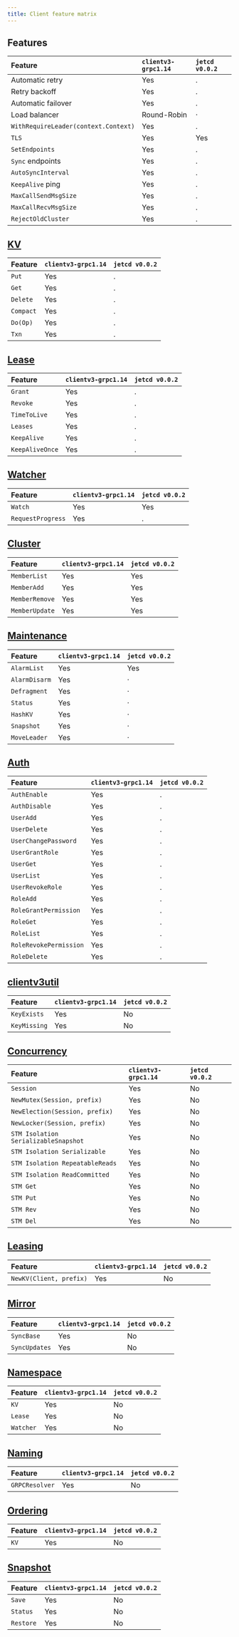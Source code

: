 ```yaml
---
title: Client feature matrix
---
```


## Features

Feature | `clientv3-grpc1.14` | `jetcd v0.0.2`
:-------|:--------------------|:--------------
Automatic retry | Yes | .
Retry backoff | Yes | .
Automatic failover | Yes | .
Load balancer |	Round-Robin | ·
`WithRequireLeader(context.Context)` | Yes | .
`TLS` | Yes | Yes
`SetEndpoints` | Yes | .
`Sync` endpoints | Yes | .
`AutoSyncInterval` | Yes | .
`KeepAlive` ping | Yes | .
`MaxCallSendMsgSize` | Yes | .
`MaxCallRecvMsgSize` | Yes | .
`RejectOldCluster` | Yes | .

## [KV](https://godoc.org/go.etcd.io/etcd/v3/clientv3#KV)


Feature | `clientv3-grpc1.14` | `jetcd v0.0.2`
:-------|:--------------------|:--------------
`Put` | Yes | .
`Get` | Yes | .
`Delete` | Yes | .
`Compact` | Yes | .
`Do(Op)` | Yes | .
`Txn` | Yes | .

## [Lease](https://godoc.org/go.etcd.io/etcd/v3/clientv3#Lease)

Feature | `clientv3-grpc1.14` | `jetcd v0.0.2`
:-------|:--------------------|:--------------
`Grant` | Yes | .
`Revoke` | Yes | .
`TimeToLive` | Yes | .
`Leases` | Yes | .
`KeepAlive` | Yes | .
`KeepAliveOnce` | Yes | .

## [Watcher](https://godoc.org/go.etcd.io/etcd/v3/clientv3#Watcher)

Feature | `clientv3-grpc1.14` | `jetcd v0.0.2`
:-------|:--------------------|:--------------
`Watch` | Yes | Yes
`RequestProgress` | Yes | .

## [Cluster](https://godoc.org/go.etcd.io/etcd/v3/clientv3#Cluster)

Feature | `clientv3-grpc1.14` | `jetcd v0.0.2`
:-------|:--------------------|:--------------
`MemberList` | Yes | Yes
`MemberAdd` | Yes | Yes
`MemberRemove` | Yes | Yes
`MemberUpdate` | Yes | Yes

## [Maintenance](https://godoc.org/go.etcd.io/etcd/v3/clientv3#Maintenance)

Feature | `clientv3-grpc1.14` | `jetcd v0.0.2`
:-------|:--------------------|:--------------
`AlarmList` | Yes | Yes
`AlarmDisarm` | Yes | ·
`Defragment` | Yes | ·
`Status` | Yes | ·
`HashKV` | Yes | ·
`Snapshot` | Yes | ·
`MoveLeader` | Yes | ·

## [Auth](https://godoc.org/go.etcd.io/etcd/v3/clientv3#Auth)

Feature | `clientv3-grpc1.14` | `jetcd v0.0.2`
:-------|:--------------------|:--------------
`AuthEnable` | Yes | .
`AuthDisable` | Yes | .
`UserAdd` | Yes | .
`UserDelete` | Yes | .
`UserChangePassword` | Yes | .
`UserGrantRole` | Yes | .
`UserGet` | Yes | .
`UserList` | Yes | .
`UserRevokeRole` | Yes | .
`RoleAdd` | Yes | .
`RoleGrantPermission` | Yes | .
`RoleGet` | Yes | .
`RoleList` | Yes | .
`RoleRevokePermission` | Yes | .
`RoleDelete` | Yes | .

## [clientv3util](https://godoc.org/go.etcd.io/etcd/v3/clientv3/clientv3util)

Feature | `clientv3-grpc1.14` | `jetcd v0.0.2`
:-------|:--------------------|:--------------
`KeyExists` | Yes | No
`KeyMissing` | Yes | No

## [Concurrency](https://godoc.org/go.etcd.io/etcd/v3/clientv3/concurrency)

Feature | `clientv3-grpc1.14` | `jetcd v0.0.2`
:-------|:--------------------|:--------------
`Session` | Yes | No
`NewMutex(Session, prefix)` | Yes | No
`NewElection(Session, prefix)` | Yes | No
`NewLocker(Session, prefix)` | Yes | No
`STM Isolation SerializableSnapshot` | Yes | No
`STM Isolation Serializable` | Yes | No
`STM Isolation RepeatableReads` | Yes | No
`STM Isolation ReadCommitted` | Yes | No
`STM Get` | Yes | No
`STM Put` | Yes | No
`STM Rev` | Yes | No
`STM Del` | Yes | No

## [Leasing](https://godoc.org/go.etcd.io/etcd/v3/clientv3/leasing)

Feature | `clientv3-grpc1.14` | `jetcd v0.0.2`
:-------|:--------------------|:--------------
`NewKV(Client, prefix)` | Yes | No

## [Mirror](https://godoc.org/go.etcd.io/etcd/v3/clientv3/mirror)

Feature | `clientv3-grpc1.14` | `jetcd v0.0.2`
:-------|:--------------------|:--------------
`SyncBase` | Yes | No
`SyncUpdates` | Yes | No

## [Namespace](https://godoc.org/go.etcd.io/etcd/v3/clientv3/namespace)

Feature | `clientv3-grpc1.14` | `jetcd v0.0.2`
:-------|:--------------------|:--------------
`KV` | Yes | No
`Lease` | Yes | No
`Watcher` | Yes | No

## [Naming](https://godoc.org/go.etcd.io/etcd/v3/clientv3/naming)

Feature | `clientv3-grpc1.14` | `jetcd v0.0.2`
:-------|:--------------------|:--------------
`GRPCResolver` | Yes | No

## [Ordering](https://godoc.org/go.etcd.io/etcd/v3/clientv3/ordering)

Feature | `clientv3-grpc1.14` | `jetcd v0.0.2`
:-------|:--------------------|:--------------
`KV` | Yes | No

## [Snapshot](https://godoc.org/go.etcd.io/etcd/v3/clientv3/snapshot)

Feature | `clientv3-grpc1.14` | `jetcd v0.0.2`
:-------|:--------------------|:--------------
`Save` | Yes | No
`Status` | Yes | No
`Restore` | Yes | No

